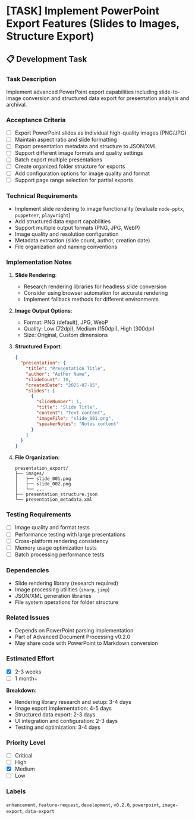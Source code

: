 # [TASK] Implement PowerPoint Export Features (Slides to Images, Structure Export)

## 📋 Development Task

### Task Description
Implement advanced PowerPoint export capabilities including slide-to-image conversion and structured data export for presentation analysis and archival.

### Acceptance Criteria
- [ ] Export PowerPoint slides as individual high-quality images (PNG/JPG)
- [ ] Maintain aspect ratio and slide formatting
- [ ] Export presentation metadata and structure to JSON/XML
- [ ] Support different image formats and quality settings
- [ ] Batch export multiple presentations
- [ ] Create organized folder structure for exports
- [ ] Add configuration options for image quality and format
- [ ] Support page range selection for partial exports

### Technical Requirements
- Implement slide rendering to image functionality (evaluate `node-pptx`, `puppeteer`, `playwright`)
- Add structured data export capabilities
- Support multiple output formats (PNG, JPG, WebP)
- Image quality and resolution configuration
- Metadata extraction (slide count, author, creation date)
- File organization and naming conventions

### Implementation Notes
1. **Slide Rendering**:
   - Research rendering libraries for headless slide conversion
   - Consider using browser automation for accurate rendering
   - Implement fallback methods for different environments

2. **Image Output Options**:
   - Format: PNG (default), JPG, WebP
   - Quality: Low (72dpi), Medium (150dpi), High (300dpi)
   - Size: Original, Custom dimensions

3. **Structured Export**:
   ```json
   {
     "presentation": {
       "title": "Presentation Title",
       "author": "Author Name", 
       "slideCount": 10,
       "createdDate": "2025-07-05",
       "slides": [
         {
           "slideNumber": 1,
           "title": "Slide Title",
           "content": "Text content",
           "imageFile": "slide_001.png",
           "speakerNotes": "Notes content"
         }
       ]
     }
   }
   ```

4. **File Organization**:
   ```
   presentation_export/
   ├── images/
   │   ├── slide_001.png
   │   ├── slide_002.png
   │   └── ...
   ├── presentation_structure.json
   └── presentation_metadata.xml
   ```

### Testing Requirements
- [ ] Image quality and format tests
- [ ] Performance testing with large presentations
- [ ] Cross-platform rendering consistency
- [ ] Memory usage optimization tests
- [ ] Batch processing performance tests

### Dependencies
- Slide rendering library (research required)
- Image processing utilities (`sharp`, `jimp`)
- JSON/XML generation libraries
- File system operations for folder structure

### Related Issues
- Depends on PowerPoint parsing implementation
- Part of Advanced Document Processing v0.2.0
- May share code with PowerPoint to Markdown conversion

### Estimated Effort
- [x] 2-3 weeks
- [ ] 1 month+

**Breakdown**:
- Rendering library research and setup: 3-4 days
- Image export implementation: 4-5 days
- Structured data export: 2-3 days
- UI integration and configuration: 2-3 days
- Testing and optimization: 3-4 days

### Priority Level
- [ ] Critical
- [ ] High
- [x] Medium
- [ ] Low

### Labels
`enhancement`, `feature-request`, `development`, `v0.2.0`, `powerpoint`, `image-export`, `data-export`
